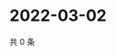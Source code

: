 # 2022-03-02

共 0 条

<!-- BEGIN WEIBO -->
<!-- 最后更新时间 Wed Mar 02 2022 08:41:29 GMT+0800 (China Standard Time) -->

<!-- END WEIBO -->
